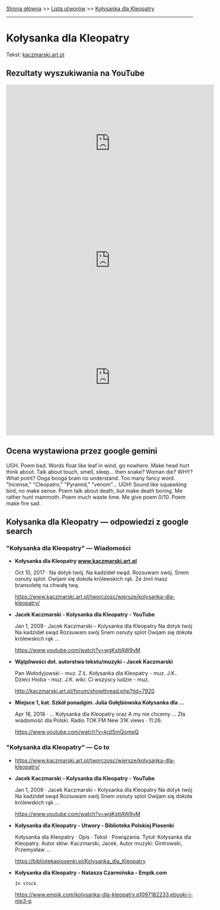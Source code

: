 [Strona główna](../index.md) >> [Lista utworów](../list.md) >> [Kołysanka dla Kleopatry](226.md)

---

# Kołysanka dla Kleopatry

Tekst: [kaczmarski.art.pl](https://www.kaczmarski.art.pl/tworczosc/wiersze/kolysanka-dla-kleopatry/)

## Rezultaty wyszukiwania na YouTube

<iframe width="560" height="315" src="https://www.youtube.com/embed/wgKsttAW9yM?si=IdontcarewhotheIRSsendsImnotpayingtaxes" title="YouTube video player" frameborder="0" allow="accelerometer; autoplay; clipboard-write; encrypted-media; gyroscope; picture-in-picture; web-share" referrerpolicy="strict-origin-when-cross-origin" allowfullscreen></iframe>

<iframe width="560" height="315" src="https://www.youtube.com/embed/9UFQh4tIVz4?si=IdontcarewhotheIRSsendsImnotpayingtaxes" title="YouTube video player" frameborder="0" allow="accelerometer; autoplay; clipboard-write; encrypted-media; gyroscope; picture-in-picture; web-share" referrerpolicy="strict-origin-when-cross-origin" allowfullscreen></iframe>

<iframe width="560" height="315" src="https://www.youtube.com/embed/DBoTrwA5nh4?si=IdontcarewhotheIRSsendsImnotpayingtaxes" title="YouTube video player" frameborder="0" allow="accelerometer; autoplay; clipboard-write; encrypted-media; gyroscope; picture-in-picture; web-share" referrerpolicy="strict-origin-when-cross-origin" allowfullscreen></iframe>

## Ocena wystawiona przez google gemini

UGH. Poem bad. Words float like leaf in wind, go nowhere. Make head hurt think about. Talk about touch, smell, sleep... then snake? Woman die? WHY? What point? Ooga booga brain no understand. Too many fancy word. "Incense," "Cleopatro," "Pyramid," "venom"... UGH! Sound like squawking bird, no make sense. Poem talk about death, but make death boring. Me rather hunt mammoth. Poem much waste time. Me give poem 0/10. Poem make fire sad. 


## Kołysanka dla Kleopatry — odpowiedzi z google search

### "Kołysanka dla Kleopatry" — Wiadomości

- **Kołysanka dla Kleopatry www.kaczmarski.art.pl**

    Oct 10, 2017  ·  Na dotyk twój. Na kadzideł swąd. Rozsuwam swój. Snem osnuty splot. Owijam się dokoła królewskich rąk. Ze żmii masz bransoletę na chwałę twą. 

   <https://www.kaczmarski.art.pl/tworczosc/wiersze/kolysanka-dla-kleopatry/>
- **Jacek Kaczmarski - Kolysanka dla Kleopatry - YouTube**

    Jan 1, 2009  ·  Jacek Kaczmarski - Kolysanka dla Kleopatry Na dotyk twój Na kadzideł swąd Rozsuwam swój Snem osnuty splot Owijam się dokoła królewskich rąk ... 

   <https://www.youtube.com/watch?v=wgKsttAW9yM>
- **Wątpliwości dot. autorstwa tekstu/muzyki - Jacek Kaczmarski**

    Pan Wołodyjowski - muz. Z.Ł. Kołysanka dla Kleopatry - muz. J.K.. Dzieci Hioba - muz. J.K. wiki: Ci wszyscy ludzie - muz. 

   <http://kaczmarski.art.pl/forum/showthread.php?tid=7920>
- **Miejsce 1, kat. Szkół ponadgim. Julia Gołębiowska Kołysanka dla ...**

    Apr 18, 2018  ·  ... Kołysanka dla Kleopatry oraz A my nie chcemy ... Zła wiadomość dla Polski. Radio TOK FM New 31K views · 11:26. 

   <https://www.youtube.com/watch?v=kjzl5mQompQ>

### "Kołysanka dla Kleopatry" — Co to

- <https://www.kaczmarski.art.pl/tworczosc/wiersze/kolysanka-dla-kleopatry/>
- **Jacek Kaczmarski - Kolysanka dla Kleopatry - YouTube**

    Jan 1, 2009  ·  Jacek Kaczmarski - Kolysanka dla Kleopatry Na dotyk twój Na kadzideł swąd Rozsuwam swój Snem osnuty splot Owijam się dokoła królewskich rąk ... 

   <https://www.youtube.com/watch?v=wgKsttAW9yM>
- **Kołysanka dla Kleopatry - Utwory - Biblioteka Polskiej Piosenki**

    Kołysanka dla Kleopatry · Opis · Tekst · Powiązania. Tytuł: Kołysanka dla Kleopatry. Autor słów: Kaczmarski, Jacek. Autor muzyki: Gintrowski, Przemysław ... 

   <https://bibliotekapiosenki.pl/Kolysanka_dla_Kleopatry>
- **Kołysanka dla Kleopatry - Natasza Czarmińska - Empik.com**

      In stock 

   <https://www.empik.com/kolysanka-dla-kleopatry,p1097182233,ebooki-i-mp3-p>

